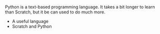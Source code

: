 Python is a text-based programming language. It takes a bit longer to learn than Scratch, but it be can used to do much more.

- A useful language 
- Scratch and Python
